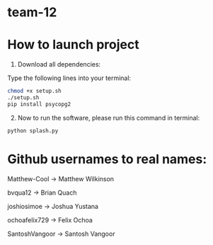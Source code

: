 # team-12

# How to launch project

1. Download all dependencies:

Type the following lines into your terminal:

```sh
chmod +x setup.sh
./setup.sh
pip install psycopg2
```

2. Now to run the software, please run this command in terminal:

```sh
python splash.py
```

# Github usernames to real names:
Matthew-Cool -> Matthew Wilkinson

bvqua12 -> Brian Quach

joshiosimoe -> Joshua Yustana

ochoafelix729 -> Felix Ochoa

SantoshVangoor -> Santosh Vangoor
